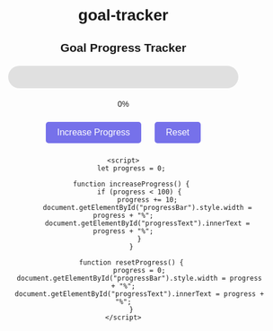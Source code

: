 # goal-tracker
<!DOCTYPE html>
<html lang="en">
<head>
    <meta charset="UTF-8">
    <meta name="viewport" content="width=device-width, initial-scale=1.0">
    <title>Goal Progress Tracker</title>
    <style>
        body {
            font-family: Arial, sans-serif;
            text-align: center;
            margin: 20px;
        }
        .progress-container {
            width: 100%;
            max-width: 400px;
            background-color: #e0e0e0;
            border-radius: 25px;
            padding: 5px;
            margin: 20px auto;
        }
        .progress-bar {
            width: 0%;
            height: 30px;
            background-color: #7671EA;
            border-radius: 20px;
            transition: width 0.5s ease-in-out;
        }
        button {
            background-color: #7671EA;
            color: white;
            border: none;
            padding: 10px 20px;
            margin: 10px;
            cursor: pointer;
            font-size: 16px;
            border-radius: 5px;
        }
        button:disabled {
            background-color: #ccc;
        }
    </style>
</head>
<body>
    <h2>Goal Progress Tracker</h2>
    <div class="progress-container">
        <div class="progress-bar" id="progressBar"></div>
    </div>
    <p id="progressText">0%</p>
    <button onclick="increaseProgress()">Increase Progress</button>
    <button onclick="resetProgress()">Reset</button>

    <script>
        let progress = 0;

        function increaseProgress() {
            if (progress < 100) {
                progress += 10;
                document.getElementById("progressBar").style.width = progress + "%";
                document.getElementById("progressText").innerText = progress + "%";
            }
        }

        function resetProgress() {
            progress = 0;
            document.getElementById("progressBar").style.width = progress + "%";
            document.getElementById("progressText").innerText = progress + "%";
        }
    </script>
</body>
</html>
